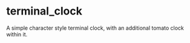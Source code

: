 # terminal_clock
A simple character style terminal clock, with an additional tomato clock within it.
